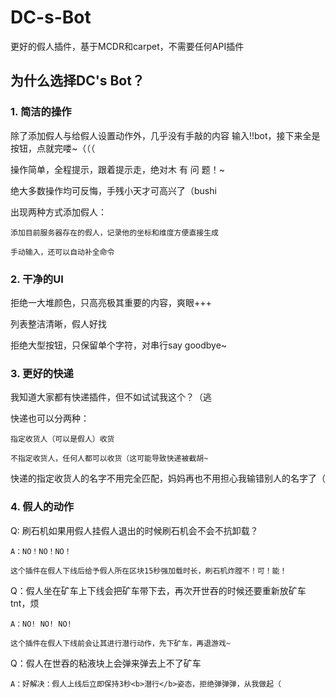 # DC-s-Bot
更好的假人插件，基于MCDR和carpet，不需要任何API插件

## 为什么选择DC's Bot？
### 1. 简洁的操作
  除了添加假人与给假人设置动作外，几乎没有手敲的内容
  输入!!bot，接下来全是按钮，点就完喽~（（（
  
  操作简单，全程提示，跟着提示走，绝对木 有 问 题！~
  
  绝大多数操作均可反悔，手残小天才可高兴了（bushi
  
  出现两种方式添加假人：
    
    添加目前服务器存在的假人，记录他的坐标和维度方便直接生成
    
    手动输入，还可以自动补全命令
    
### 2. 干净的UI
  拒绝一大堆颜色，只高亮极其重要的内容，爽眼+++
  
  列表整洁清晰，假人好找
  
  拒绝大型按钮，只保留单个字符，对串行say goodbye~
  
### 3. 更好的快递
  
  我知道大家都有快递插件，但不如试试我这个？（逃
  
  快递也可以分两种：
  
    指定收货人（可以是假人）收货
    
    不指定收货人，任何人都可以收货（这可能导致快递被截胡~
  
  快递的指定收货人的名字不用完全匹配，妈妈再也不用担心我输错别人的名字了（


### 4. 假人的动作
  
  Q: 刷石机如果用假人挂假人退出的时候刷石机会不会不抗卸载？
  
    A：NO！NO！NO！

    这个插件在假人下线后给予假人所在区块15秒强加载时长，刷石机炸膛不！可！能！
  
  Q：假人坐在矿车上下线会把矿车带下去，再次开世吞的时候还要重新放矿车tnt，烦
  
    A：NO! NO! NO!

    这个插件在假人下线前会让其进行潜行动作，先下矿车，再退游戏~
  
  Q：假人在世吞的粘液块上会弹来弹去上不了矿车
  
    A：好解决：假人上线后立即保持3秒<b>潜行</b>姿态，拒绝弹弹弹，从我做起（
